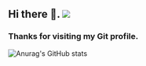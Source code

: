 ## Hi there 👋. ![](https://komarev.com/ghpvc/?username=mohammad6vakili&color=blueviolet)

### Thanks for visiting my Git profile.




![Anurag's GitHub stats](https://github-readme-stats.vercel.app/api?username=mohammad6vakili&show_icons=true&theme=tokyonight)

